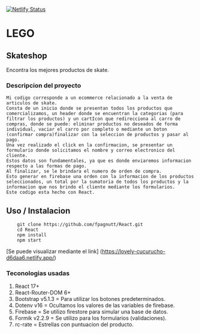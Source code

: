 [![Netlify Status](https://api.netlify.com/api/v1/badges/96826b26-a250-4579-8af2-7ab833c1009e/deploy-status)](https://app.netlify.com/sites/lovely-cucurucho-d6daa6/deploys)

# LEGO
## Skateshop
Encontra los mejores productos de skate.

### Descripcion del proyecto
    Mi codigo corresponde a un ecommerce relacionado a la venta de articulos de skate.
    Consta de un inicio donde se presentan todos los productos que comercializamos, un header donde se encuentran la categorias (para filtrar los productos) y un cartIcon que redirecciona al carro de compras, donde se puede: eliminar productos no deseados de forma individual, vaciar el carro por completo o mediante un boton (confirmar compra)finalizar con la seleccion de productos y pasar al pago.
    Una vez realizado el click en la confirmacion, se presentar un formulario donde solicitamos el nombre y correo electronico del cliente.
    Estos datos son fundamentales, ya que es donde enviaremos informacion respecto a las formas de pago.
    Al finalizar, se le brindara el numero de orden de compra.
    Esto generar en firebase una orden con la informacion de los productos seleccionados, un total por la sumatoria de todos los productos y la informacion que nos brindo el cliente mediante los formularios.
    Este codigo esta hecho con React.

## Uso / Instalacion
        git clone https://github.com/fpagnutt/React.git
        cd React
        npm install
        npm start

     
[Se puede visualizar mediante el link] (https://lovely-cucurucho-d6daa6.netlify.app/) 
    


### Teconologias usadas

1. React 17+
2. React-Router-DOM 6+
3. Bootstrap v5.1.3 = Para utilizar los botones predeterminados.
4. Dotenv v16 = Ocultamos los valores de las variables de firebase.
5. Firebase = Se utilizo firestore para simular una base de datos.
6. Formik v2.2.9 = Se utilizo para los formularios (validaciones).
7. rc-rate = Estrellas con puntuacion del producto.







    
    

     
